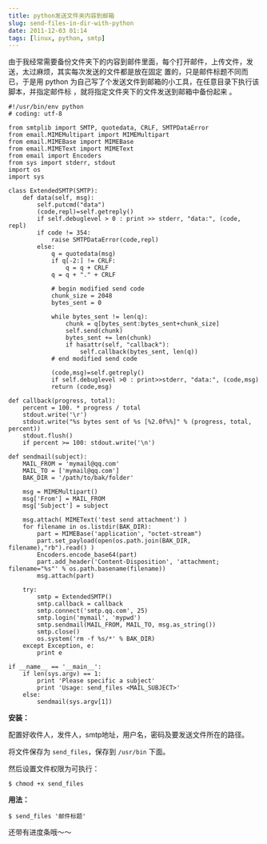 ```yaml
---
title: python发送文件夹内容到邮箱
slug: send-files-in-dir-with-python
date: 2011-12-03 01:14
tags: [linux, python, smtp]
---
```


由于我经常需要备份文件夹下的内容到邮件里面，每个打开邮件，上传文件，发送，太过麻烦，其实每次发送的文件都是放在固定
置的，只是邮件标题不同而已，于是用 python 为自己写了个发送文件到邮箱的小工具，在任意目录下执行该脚本，并指定邮件标
，就将指定文件夹下的文件发送到邮箱中备份起来 。

    #!/usr/bin/env python
    # coding: utf-8

    from smtplib import SMTP, quotedata, CRLF, SMTPDataError
    from email.MIMEMultipart import MIMEMultipart
    from email.MIMEBase import MIMEBase
    from email.MIMEText import MIMEText
    from email import Encoders
    from sys import stderr, stdout
    import os
    import sys

    class ExtendedSMTP(SMTP):
        def data(self, msg):
            self.putcmd("data")
            (code,repl)=self.getreply()
            if self.debuglevel > 0 : print >> stderr, "data:", (code, repl)
            if code != 354:
                raise SMTPDataError(code,repl)
            else:
                q = quotedata(msg)
                if q[-2:] != CRLF:
                    q = q + CRLF
                q = q + "." + CRLF

                # begin modified send code
                chunk_size = 2048
                bytes_sent = 0

                while bytes_sent != len(q):
                    chunk = q[bytes_sent:bytes_sent+chunk_size]
                    self.send(chunk)
                    bytes_sent += len(chunk)
                    if hasattr(self, "callback"):
                        self.callback(bytes_sent, len(q))
                # end modified send code

                (code,msg)=self.getreply()
                if self.debuglevel >0 : print>>stderr, "data:", (code,msg)
                return (code,msg)

    def callback(progress, total):
        percent = 100. * progress / total
        stdout.write('\r')
        stdout.write("%s bytes sent of %s [%2.0f%%]" % (progress, total, percent))
        stdout.flush()
        if percent >= 100: stdout.write('\n')

    def sendmail(subject):
        MAIL_FROM = 'mymail@qq.com'
        MAIL_TO = ['mymail@qq.com']
        BAK_DIR = '/path/to/bak/folder'

        msg = MIMEMultipart()
        msg['From'] = MAIL_FROM
        msg['Subject'] = subject

        msg.attach( MIMEText('test send attachment') )
        for filename in os.listdir(BAK_DIR):
            part = MIMEBase('application', "octet-stream")
            part.set_payload(open(os.path.join(BAK_DIR, filename),"rb").read() )
            Encoders.encode_base64(part)
            part.add_header('Content-Disposition', 'attachment; filename="%s"' % os.path.basename(filename))
            msg.attach(part)

        try:
            smtp = ExtendedSMTP()
            smtp.callback = callback
            smtp.connect('smtp.qq.com', 25)
            smtp.login('mymail', 'mypwd')
            smtp.sendmail(MAIL_FROM, MAIL_TO, msg.as_string())
            smtp.close()
            os.system('rm -f %s/*' % BAK_DIR)
        except Exception, e:
            print e

    if __name__ == '__main__':
        if len(sys.argv) == 1:
            print 'Please specific a subject'
            print 'Usage: send_files <MAIL_SUBJECT>'
        else:
            sendmail(sys.argv[1])

**安装：**

配置好收件人，发件人，smtp地址，用户名，密码及要发送文件所在的路径。

将文件保存为 `send_files`，保存到 `/usr/bin` 下面。

然后设置文件权限为可执行：

    $ chmod +x send_files

**用法：**

    $ send_files '邮件标题'

还带有进度条哦～～

